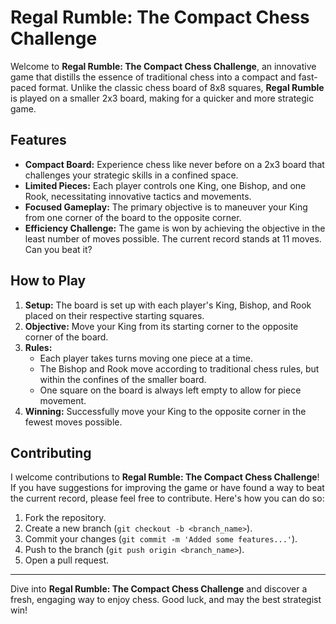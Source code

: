 # Regal Rumble: The Compact Chess Challenge

Welcome to **Regal Rumble: The Compact Chess Challenge**, an innovative game that distills the essence of traditional chess into a compact and fast-paced format. Unlike the classic chess board of 8x8 squares, **Regal Rumble** is played on a smaller 2x3 board, making for a quicker and more strategic game.

## Features

- **Compact Board:** Experience chess like never before on a 2x3 board that challenges your strategic skills in a confined space.
- **Limited Pieces:** Each player controls one King, one Bishop, and one Rook, necessitating innovative tactics and movements.
- **Focused Gameplay:** The primary objective is to maneuver your King from one corner of the board to the opposite corner.
- **Efficiency Challenge:** The game is won by achieving the objective in the least number of moves possible. The current record stands at 11 moves. Can you beat it?

## How to Play

1. **Setup:** The board is set up with each player's King, Bishop, and Rook placed on their respective starting squares.
2. **Objective:** Move your King from its starting corner to the opposite corner of the board.
3. **Rules:** 
   - Each player takes turns moving one piece at a time.
   - The Bishop and Rook move according to traditional chess rules, but within the confines of the smaller board.
   - One square on the board is always left empty to allow for piece movement.
4. **Winning:** Successfully move your King to the opposite corner in the fewest moves possible. 

## Contributing

I welcome contributions to **Regal Rumble: The Compact Chess Challenge**! If you have suggestions for improving the game or have found a way to beat the current record, please feel free to contribute. Here's how you can do so:

1. Fork the repository.
2. Create a new branch (`git checkout -b <branch_name>`).
3. Commit your changes (`git commit -m 'Added some features...'`).
4. Push to the branch (`git push origin <branch_name>`).
5. Open a pull request.

---

Dive into **Regal Rumble: The Compact Chess Challenge** and discover a fresh, engaging way to enjoy chess. Good luck, and may the best strategist win!
